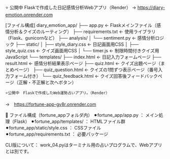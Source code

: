 ⭐️ 公開中
Flaskで作成した日記感情分析Webアプリ（Render）
→ https://diary-emotion.onrender.com
 
[ファイル構成]
diary_emotion_app/
├── app.py                  ← Flaskメインファイル（感情分析＆クイズのルーティング）
├── requirements.txt        ← 使用ライブラリ（Flask、gunicornなど）
├── analysis/
│   └── sentiment.py        ← 感情分析ロジック
├── static/
│   ├── style_diary.css     ← 日記画面用CSS
│   ├── style_quiz.css      ← クイズ画面用CSS
│   └── timer.js            ← 制限時間付きクイズ用JavaScript
└── templates/
    ├── index.html          ← 日記入力フォームページ
    ├── result.html         ← 感情分析結果表示ページ
    ├── quiz.html           ← クイズ出題ページ（まとめページ）
    ├── quiz_question.html  ← クイズの1問ずつ表示ページ（番号入力フォーム付き）
    └── quiz_feedback.html  ← クイズ回答後フィードバックページ（正解・不正解と次へボタン）

    ⭐️公開中　Flaskで作成したWeb運勢占いアプリ。（Render）
→　https://fortune-app-gv8r.onrender.com

📁 ファイル構成（fortune_appフォルダ内）
⚫︎fortune_app/app.py ： メイン処理（Flask）
⚫︎fortune_app/templates/ ： HTMLファイル群
⚫︎fortune_app/static/style.css ： CSSファイル
⚫︎fortune_app/requirements.txt ： 必要パッケージ

CLI版について：
work_04.pyはターミナル用の占いプログラムで、Webアプリとは別です。
